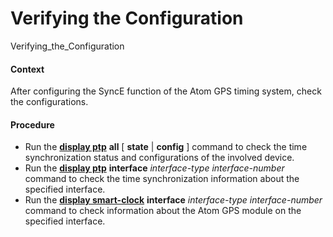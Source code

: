 Verifying the Configuration
===========================

Verifying_the_Configuration

#### Context

After configuring the SyncE function of the Atom GPS timing system, check the configurations.


#### Procedure

* Run the [**display ptp**](cmdqueryname=display+ptp) **all** [ **state** | **config** ] command to check the time synchronization status and configurations of the involved device.
* Run the [**display ptp**](cmdqueryname=display+ptp) **interface** *interface-type* *interface-number* command to check the time synchronization information about the specified interface.
* Run the [**display smart-clock**](cmdqueryname=display+smart-clock) **interface** *interface-type* *interface-number* command to check information about the Atom GPS module on the specified interface.